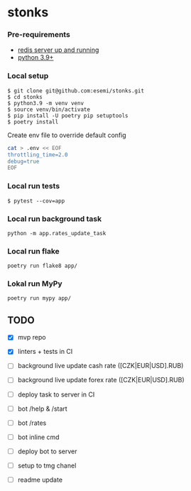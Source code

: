# stonks


### Pre-requirements
- [redis server up and running](https://redis.io/docs/getting-started/installation/)
- [python 3.9+](https://www.python.org/downloads/)


### Local setup
```shell
$ git clone git@github.com:esemi/stonks.git
$ cd stonks
$ python3.9 -m venv venv
$ source venv/bin/activate
$ pip install -U poetry pip setuptools
$ poetry install
```

Create env file to override default config
```bash
cat > .env << EOF
throttling_time=2.0
debug=true
EOF
```

### Local run tests
```shell
$ pytest --cov=app
```

### Local run background task
```
python -m app.rates_update_task
```

### Local run flake
```
poetry run flake8 app/
```
### Lokal run MyPy
```
poetry run mypy app/
```

TODO
---
- [x] mvp repo
- [x] linters + tests in CI

- [ ] background live update cash rate (\[CZK|EUR|USD\].RUB)
- [ ] background live update forex rate (\[CZK|EUR|USD\].RUB)
- [ ] deploy task to server in CI

- [ ] bot /help & /start
- [ ] bot /rates
- [ ] bot inline cmd
- [ ] deploy bot to server

- [ ] setup to tmg chanel
- [ ] readme update